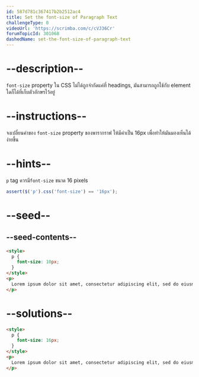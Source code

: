 ```yaml
---
id: 587d781c367417b2b2512ac4
title: Set the font-size of Paragraph Text
challengeType: 0
videoUrl: 'https://scrimba.com/c/cVJ36Cr'
forumTopicId: 301068
dashedName: set-the-font-size-of-paragraph-text
---
```


# --description--

`font-size` property ใน CSS ไม่ได้ถูกจำกัดแค่ที่ headings, มันสามารถถูกใช้กับ element ใดก็ได้ที่เก็บตัวอักษรไว้อยู่

# --instructions--

จงเปลี่ยนค่าของ `font-size` property ของพารากราฟ ให้มีค่าเป็น 16px เพื่อทำให้มันมองเห็นได้ง่ายขึ้น

# --hints--

`p` tag ควรมี`font-size` ขนาด 16 pixels

```js
assert($('p').css('font-size') == '16px');
```

# --seed--

## --seed-contents--

```html
<style>
  p {
    font-size: 10px;
  }
</style>
<p>
  Lorem ipsum dolor sit amet, consectetur adipiscing elit, sed do eiusmod tempor incididunt ut labore et dolore magna aliqua. Ut enim ad minim veniam, quis nostrud exercitation ullamco laboris nisi ut aliquip ex ea commodo consequat. Duis aute irure dolor in reprehenderit in voluptate velit esse cillum dolore eu fugiat nulla pariatur.
</p>
```

# --solutions--

```html
<style>
  p {
    font-size: 16px;
  }
</style>
<p>
  Lorem ipsum dolor sit amet, consectetur adipiscing elit, sed do eiusmod tempor incididunt ut labore et dolore magna aliqua. Ut enim ad minim veniam, quis nostrud exercitation ullamco laboris nisi ut aliquip ex ea commodo consequat. Duis aute irure dolor in reprehenderit in voluptate velit esse cillum dolore eu fugiat nulla pariatur.
</p>
```
